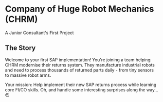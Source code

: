 # Company of Huge Robot Mechanics (CHRM)

A Junior Consultant's First Project

## The Story
Welcome to your first SAP implementation! You're joining a team helping CHRM modernise their returns system. They manufacture industrial robots and need to process thousands of returned parts daily - from tiny sensors to massive robot arms.

Your mission: Help implement their new SAP returns process while learning core FI/CO skills. Oh, and handle some interesting surprises along the way... 😉
